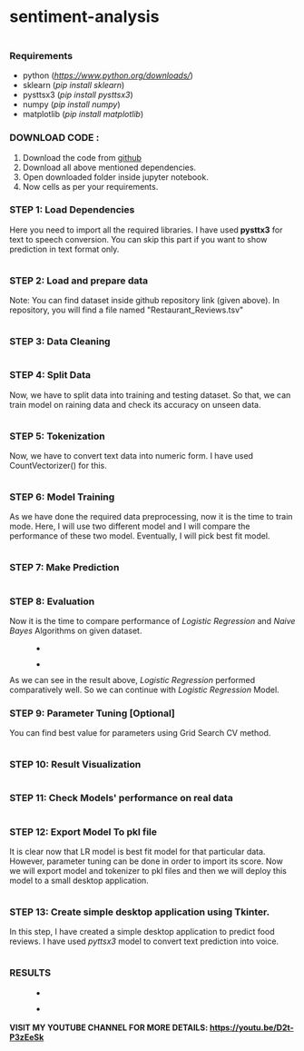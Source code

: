 # sentiment-analysis

<!-- wp:image {"id":109,"sizeSlug":"large","linkDestination":"none"} -->
<figure class="wp-block-image size-large"><img src="https://cwadtech.files.wordpress.com/2021/07/sentiment-analysis-scaled-1.jpg?w=1024" alt="" class="wp-image-109"/></figure>
<!-- /wp:image -->

<!-- wp:heading {"level":3} -->
<h3>Requirements</h3>
<!-- /wp:heading -->

<!-- wp:list -->
<ul><li>python (<a href="https://www.python.org/downloads/"><em>https://www.python.org/downloads/</em></a>)</li><li>sklearn (<em>pip install sklearn</em>)</li><li>pysttsx3 (<em>pip install pysttsx3</em>)</li><li>numpy (<em>pip install numpy</em>)</li><li>matplotlib (<em>pip install matplotlib</em>)</li></ul>
<!-- /wp:list -->

<!-- wp:heading {"level":3} -->
<h3>DOWNLOAD CODE :</h3>
<!-- /wp:heading -->

<!-- wp:list {"ordered":true} -->
<ol><li>Download the code from <a href="https://github.com/akd6203/brain-tumor-detection/tree/master">github</a></li><li>Download all above mentioned dependencies.</li><li>Open downloaded folder inside jupyter notebook.</li><li>Now cells as per your requirements.</li></ol>
<!-- /wp:list -->

<!-- wp:heading {"level":3} -->
<h3> STEP 1: Load Dependencies </h3>
<!-- /wp:heading -->

<!-- wp:paragraph -->
<p>Here you need to import all the required libraries. I have used<strong> </strong> <strong>pysttx3</strong> for text to speech conversion. You can skip this part if you want to show prediction in text format only. </p>
<!-- /wp:paragraph -->

<!-- wp:image {"align":"left","id":116,"sizeSlug":"large","linkDestination":"none"} -->
<div class="wp-block-image"><figure class="alignleft size-large"><img src="https://cwadtech.files.wordpress.com/2021/07/untitled-1.png?w=700" alt="" class="wp-image-116"/></figure></div>
<!-- /wp:image -->

<!-- wp:paragraph -->
<p></p>
<!-- /wp:paragraph -->

<!-- wp:paragraph -->
<p></p>
<!-- /wp:paragraph -->

<!-- wp:paragraph -->
<p></p>
<!-- /wp:paragraph -->

<!-- wp:heading {"level":3} -->
<h3>STEP 2: Load and prepare data</h3>
<!-- /wp:heading -->

<!-- wp:paragraph -->
<p>Note: You can find dataset  inside github repository link (given above). In repository, you will find a file named "Restaurant_Reviews.tsv"</p>
<!-- /wp:paragraph -->

<!-- wp:paragraph -->
<p></p>
<!-- /wp:paragraph -->

<!-- wp:image {"id":117,"sizeSlug":"large","linkDestination":"none"} -->
<figure class="wp-block-image size-large"><img src="https://cwadtech.files.wordpress.com/2021/07/untitled-2.png?w=701" alt="" class="wp-image-117"/></figure>
<!-- /wp:image -->

<!-- wp:heading {"level":3} -->
<h3>STEP 3: Data Cleaning</h3>
<!-- /wp:heading -->

<!-- wp:image {"id":118,"sizeSlug":"large","linkDestination":"none"} -->
<figure class="wp-block-image size-large"><img src="https://cwadtech.files.wordpress.com/2021/07/untitled-3.png?w=791" alt="" class="wp-image-118"/></figure>
<!-- /wp:image -->

<!-- wp:heading {"level":3} -->
<h3>STEP 4: Split Data</h3>
<!-- /wp:heading -->

<!-- wp:paragraph -->
<p>Now, we have to split data into training and testing dataset. So that, we can train model on raining data and check its accuracy on unseen data.</p>
<!-- /wp:paragraph -->

<!-- wp:image {"id":120,"sizeSlug":"large","linkDestination":"none"} -->
<figure class="wp-block-image size-large"><img src="https://cwadtech.files.wordpress.com/2021/07/untitled-4.png?w=820" alt="" class="wp-image-120"/></figure>
<!-- /wp:image -->

<!-- wp:heading {"level":3} -->
<h3>STEP 5: Tokenization </h3>
<!-- /wp:heading -->

<!-- wp:paragraph -->
<p>Now, we have to convert text data into numeric form. I have used CountVectorizer() for this.</p>
<!-- /wp:paragraph -->

<!-- wp:image {"id":122,"sizeSlug":"large","linkDestination":"none"} -->
<figure class="wp-block-image size-large"><img src="https://cwadtech.files.wordpress.com/2021/07/untitled-5.png?w=701" alt="" class="wp-image-122"/></figure>
<!-- /wp:image -->

<!-- wp:heading {"level":3} -->
<h3> STEP 6: Model Training</h3>
<!-- /wp:heading -->

<!-- wp:paragraph -->
<p>As we have done the required data preprocessing, now it is the time to train mode. Here, I will use two different model and I will compare the performance of these two model. Eventually, I will pick best fit model.</p>
<!-- /wp:paragraph -->

<!-- wp:image {"id":124,"sizeSlug":"large","linkDestination":"none"} -->
<figure class="wp-block-image size-large"><img src="https://cwadtech.files.wordpress.com/2021/07/untitled-6.png?w=709" alt="" class="wp-image-124"/></figure>
<!-- /wp:image -->

<!-- wp:heading {"level":3} -->
<h3> STEP 7: Make Prediction</h3>
<!-- /wp:heading -->

<!-- wp:image {"id":126,"sizeSlug":"large","linkDestination":"none"} -->
<figure class="wp-block-image size-large"><img src="https://cwadtech.files.wordpress.com/2021/07/untitled-7.png?w=700" alt="" class="wp-image-126"/></figure>
<!-- /wp:image -->

<!-- wp:heading {"level":3} -->
<h3> STEP 8: Evaluation</h3>
<!-- /wp:heading -->

<!-- wp:paragraph -->
<p>Now it is the time to compare performance of <em>Logistic Regression </em>and <em>Naive Bayes </em>Algorithms on given dataset.</p>
<!-- /wp:paragraph -->

<!-- wp:gallery {"ids":[129,137],"linkTo":"none"} -->
<figure class="wp-block-gallery columns-2 is-cropped"><ul class="blocks-gallery-grid"><li class="blocks-gallery-item"><figure><img src="https://cwadtech.files.wordpress.com/2021/07/untitled-8.png?w=716" alt="" data-id="129" data-link="https://cwadtech.wordpress.com/untitled-8/" class="wp-image-129"/></figure></li><li class="blocks-gallery-item"><figure><img src="https://cwadtech.files.wordpress.com/2021/07/untitled-12.png?w=701" alt="" data-id="137" data-full-url="https://cwadtech.files.wordpress.com/2021/07/untitled-12.png" data-link="https://cwadtech.wordpress.com/untitled-12/" class="wp-image-137"/></figure></li></ul></figure>
<!-- /wp:gallery -->

<!-- wp:paragraph -->
<p>As we can see in the result above, <em>Logistic Regression </em>performed comparatively well. So we can continue with <em>Logistic Regression </em>Model.</p>
<!-- /wp:paragraph -->

<!-- wp:heading {"level":3} -->
<h3> STEP 9: Parameter Tuning [Optional]</h3>
<!-- /wp:heading -->

<!-- wp:paragraph -->
<p>You can find best value for parameters using Grid Search CV method.</p>
<!-- /wp:paragraph -->

<!-- wp:image {"id":132,"sizeSlug":"large","linkDestination":"none"} -->
<figure class="wp-block-image size-large"><img src="https://cwadtech.files.wordpress.com/2021/07/untitled-9.png?w=730" alt="" class="wp-image-132"/></figure>
<!-- /wp:image -->

<!-- wp:heading {"level":3} -->
<h3> STEP 10: Result Visualization</h3>
<!-- /wp:heading -->

<!-- wp:image {"id":136,"sizeSlug":"large","linkDestination":"none"} -->
<figure class="wp-block-image size-large"><img src="https://cwadtech.files.wordpress.com/2021/07/untitled-11.png?w=664" alt="" class="wp-image-136"/></figure>
<!-- /wp:image -->

<!-- wp:heading {"level":3} -->
<h3> STEP 11: Check Models' performance on real data</h3>
<!-- /wp:heading -->

<!-- wp:image {"id":134,"sizeSlug":"large","linkDestination":"none"} -->
<figure class="wp-block-image size-large"><img src="https://cwadtech.files.wordpress.com/2021/07/untitled-10.png?w=950" alt="" class="wp-image-134"/></figure>
<!-- /wp:image -->

<!-- wp:heading {"level":3} -->
<h3> STEP 12: Export Model To pkl file</h3>
<!-- /wp:heading -->

<!-- wp:paragraph -->
<p>It is clear now that LR model is best fit model for that particular data. However, parameter tuning can be done in order to import its score. Now we will export model and tokenizer to pkl files and then we will deploy this model to a small desktop application.</p>
<!-- /wp:paragraph -->

<!-- wp:image {"id":138,"sizeSlug":"large","linkDestination":"none"} -->
<figure class="wp-block-image size-large"><img src="https://cwadtech.files.wordpress.com/2021/07/untitled-13.png?w=670" alt="" class="wp-image-138"/></figure>
<!-- /wp:image -->

<!-- wp:heading {"level":3} -->
<h3> STEP 13: Create simple desktop application using Tkinter.</h3>
<!-- /wp:heading -->

<!-- wp:paragraph -->
<p>In this step, I have created a simple desktop application to predict food reviews. I have used <em>pyttsx3</em> model to convert text prediction into voice.</p>
<!-- /wp:paragraph -->

<!-- wp:image {"id":140,"sizeSlug":"large","linkDestination":"none"} -->
<figure class="wp-block-image size-large"><img src="https://cwadtech.files.wordpress.com/2021/07/untitled-14.png?w=810" alt="" class="wp-image-140"/></figure>
<!-- /wp:image -->

<!-- wp:heading {"level":3} -->
<h3>RESULTS</h3>
<!-- /wp:heading -->

<!-- wp:gallery {"ids":[143,144],"linkTo":"none"} -->
<figure class="wp-block-gallery columns-2 is-cropped"><ul class="blocks-gallery-grid"><li class="blocks-gallery-item"><figure><img src="https://cwadtech.files.wordpress.com/2021/07/untitled-15.png?w=715" alt="" data-id="143" data-link="https://cwadtech.wordpress.com/untitled-15/" class="wp-image-143"/></figure></li><li class="blocks-gallery-item"><figure><img src="https://cwadtech.files.wordpress.com/2021/07/untitled-16.png?w=677" alt="" data-id="144" data-full-url="https://cwadtech.files.wordpress.com/2021/07/untitled-16.png" data-link="https://cwadtech.wordpress.com/untitled-16/" class="wp-image-144"/></figure></li></ul></figure>
<!-- /wp:gallery -->

<!-- wp:heading {"level":4} -->
<h4>VISIT MY YOUTUBE CHANNEL FOR MORE DETAILS: <a href="https://youtu.be/D2t-P3zEeSk">https://youtu.be/D2t-P3zEeSk</a></h4>
<!-- /wp:heading -->

<!-- wp:paragraph -->
<p></p>
<!-- /wp:paragraph -->
